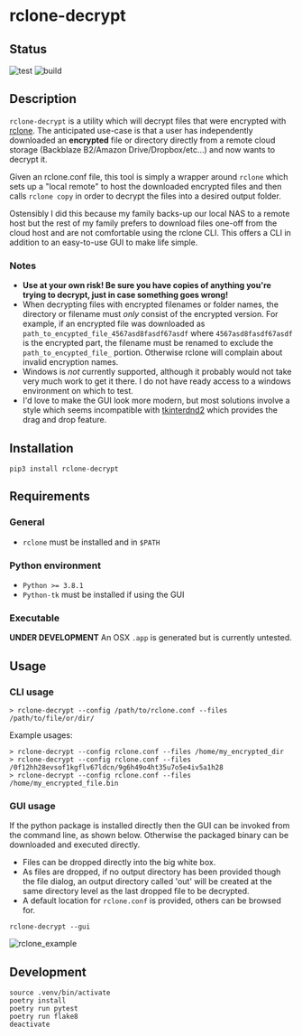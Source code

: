 # rclone-decrypt
## Status
![test](https://github.com/mitchellthompkins/rclone-decrypt/actions/workflows/test.yml/badge.svg)
![build](https://github.com/mitchellthompkins/rclone-decrypt/actions/workflows/build_app.yml/badge.svg)

## Description
`rclone-decrypt` is a utility which will decrypt files that were encrypted with
[rclone](https://rclone.org/). The anticipated use-case is that a user has
independently downloaded an **encrypted** file or directory directly from a
remote cloud storage (Backblaze B2/Amazon Drive/Dropbox/etc...) and now wants to
decrypt it.

Given an rclone.conf file, this tool is simply a wrapper around `rclone` which
sets up a "local remote" to host the downloaded encrypted files and then calls
`rclone copy` in order to decrypt the files into a desired output folder.

Ostensibly I did this because my family backs-up our local NAS to a remote host
but the rest of my family prefers to download files one-off from the cloud host
and are not comfortable using the rclone CLI. This offers a CLI in addition to
an easy-to-use GUI to make life simple.

### Notes
* **Use at your own risk! Be sure you have copies of anything you're trying to
decrypt, just in case something goes wrong!**
* When decrypting files with encrypted filenames or folder names, the directory
  or filename must _only_ consist of the encrypted version. For example, if an
  encrypted file was downloaded as `path_to_encypted_file_4567asd8fasdf67asdf`
  where `4567asd8fasdf67asdf` is the encrypted part, the filename must be
  renamed to exclude the `path_to_encypted_file_` portion. Otherwise rclone will
  complain about invalid encryption names.
* Windows is _not_ currently supported, although it probably would not take very
  much work to get it there. I do not have ready access to a windows environment
  on which to test.
* I'd love to make the GUI look more modern, but most solutions involve a style
  which seems incompatible with
  [tkinterdnd2](https://github.com/Eliav2/tkinterdnd2) which provides the drag
  and drop feature.

## Installation
```
pip3 install rclone-decrypt
```

## Requirements
### General
* `rclone` must be installed and in `$PATH`

### Python environment
* `Python >= 3.8.1`
* `Python-tk` must be installed if using the GUI

### Executable
**UNDER DEVELOPMENT** An OSX `.app` is generated but is currently untested.

## Usage
### CLI usage
```
> rclone-decrypt --config /path/to/rclone.conf --files /path/to/file/or/dir/
```

Example usages:
```
> rclone-decrypt --config rclone.conf --files /home/my_encrypted_dir
> rclone-decrypt --config rclone.conf --files /0f12hh28evsof1kgflv67ldcn/9g6h49o4ht35u7o5e4iv5a1h28
> rclone-decrypt --config rclone.conf --files /home/my_encrypted_file.bin
```
### GUI usage
If the python package is installed directly then the GUI can be invoked from the
command line, as shown below. Otherwise the packaged binary can be downloaded
and executed directly.
* Files can be dropped directly into the big white box.
* As files are dropped, if no output directory has been provided though the file
  dialog, an output directory called 'out' will be created at the same directory
  level as the last dropped file to be decrypted.
* A default location for `rclone.conf` is provided, others can be browsed for.
```
rclone-decrypt --gui
```

![rclone_example](docs/imgs/rclone_gui.png)

## Development
```
source .venv/bin/activate
poetry install
poetry run pytest
poetry run flake8
deactivate
```
